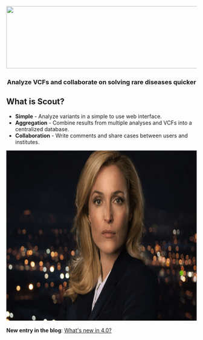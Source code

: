 <p align="center">
	<a href="http://www.clinicalgenomics.se/scout">
		<img height="165" width="637" src="img/logo-display.png">
	</a>
	<h3 align="center">Analyze VCFs and collaborate on solving rare diseases quicker</h3>
</p>

## What is Scout?

- **Simple** - Analyze variants in a simple to use web interface.
- **Aggregation** - Combine results from multiple analyses and VCFs into a centralized database.
- **Collaboration** - Write comments and share cases between users and institutes.

<p align="center"><img height="450" width="800" src="img/v4.png"></p>

**New entry in the blog**: [What's new in 4.0?](blog/new-4.0.0.md)

